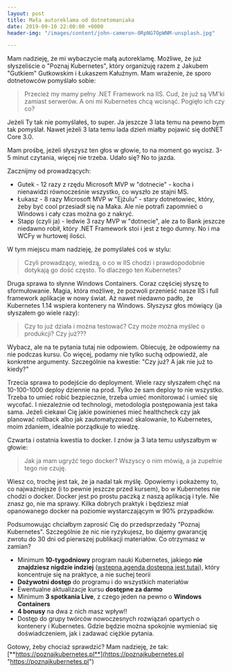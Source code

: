 ```yaml
---
layout: post
title: Mała autoreklama od dotnetomaniaka
date: 2019-09-10 22:00:00 +0000
header-img: "/images/content/john-cameron-0RpNG7OpWNM-unsplash.jpg"

---
```

Mam nadzieję, że mi wybaczycie małą autoreklamę. Możliwe, że już słyszeliście o "Poznaj Kubernetes", który organizuję razem z Jakubem "Gutkiem" Gutkowskim i Łukaszem Kałużnym. Mam wrażenie, że sporo dotnetowców pomyślało sobie:

> Przecież my mamy pełny .NET Framework na IIS. Cud, że już są VM'ki zamiast serwerów. A oni mi Kubernetes chcą wcisnąć. Pogięło ich czy co?

Jeżeli Ty tak nie pomyślałeś, to super. Ja jeszcze 3 lata temu na pewno bym tak pomyślał. Nawet jeżeli 3 lata temu lada dzień miałby pojawić się dotNET Core 3.0.

Mam prośbę, jeżeli słyszysz ten głos w głowie, to na moment go wycisz. 3-5 minut czytania, więcej nie trzeba. Udało się? No to jazda.

Zacznijmy od prowadzących:

* Gutek - 12 razy z rzędu Microsoft MVP w "dotnecie" - kocha i nienawidzi równocześnie wszystko, co wyszło ze stajni MS.
* Łukasz - 8 razy Microsoft MVP w "Ejżulu" - stary dotnetowiec, który, żeby być cool przesiadł się na Maka. Ale nie potrafi zapomnieć o Windows i cały czas można go z nakryć.
* Stapp (czyli ja) - ledwie 3 razy MVP w "dotnecie", ale za to Bank jeszcze niedawno robił, który .NET Framework stoi i jest z tego dumny. No i ma WCFy w hurtowej ilości.

W tym miejscu mam nadzieję, że pomyślałeś coś w stylu:

> Czyli prowadzący, wiedzą, o co w IIS chodzi i prawdopodobnie dotykają go dość często. To dlaczego ten Kubernetes?

Druga sprawa to słynne Windows Containers. Coraz częściej słyszę to sformułowanie. Magia, która możliwe, że pozwoli przenieść nasze IIS i full framework aplikacje w nowy świat. Aż nawet niedawno padło, że Kubernetes 1.14 wspiera kontenery na Windows. Słyszysz głos mówiący (ja słyszałem go wiele razy):

>  Czy to już działa i można testować? Czy może można myśleć o produkcji? Czy już??? 

Wybacz, ale na te pytania tutaj nie odpowiem. Obiecuję, że odpowiemy na nie podczas kursu. Co więcej, podamy nie tylko suchą odpowiedź, ale konkretne argumenty. Szczególnie na kwestie: "Czy już? A jak nie już to kiedy?"

Trzecia sprawa to podejście do deployment. Wiele razy słyszałem chęć na 10-100-1000 deploy dziennie na prod. Tylko że sam deploy to nie wszystko. Trzeba to umieć robić bezpiecznie, trzeba umieć monitorować i umieć się wycofać. I niezależnie od technologi, metodologia postępowania jest taka sama. Jeżeli ciekawi Cię jakie powinieneś mieć healthcheck czy jak planować rollback albo jak zautomatyzować skalowanie, to Kubernetes, moim zdaniem, idealnie porządkuje to wiedzę. 

Czwarta i ostatnia kwestia to docker. I znów ja 3 lata temu usłyszałbym w głowie:

> Jak ja mam ugryźć tego docker? Wszyscy o nim mówią, a ja zupełnie tego nie czuję.

Wiesz co, trochę jest tak, że ja nadal tak myślę. Opowiemy i pokażemy to, co najważniejsze (i to pewnie jeszcze przed kursem), bo w Kubernetes nie chodzi o docker. Docker jest po prostu paczką z naszą aplikacją i tyle. Nie znasz go, nie ma sprawy. Kilka dobrych praktyk i będziesz miał opanowanego docker na poziomie wystarczającym w 90% przypadków.

Podsumowując chciałbym zaprosić Cię do przedsprzedaży "Poznaj Kubernetes". Szczególnie że nic nie ryzykujesz, bo dajemy gwarancję zwrotu do 30 dni od pierwszej publikacji materiałów. Co otrzymasz w zamian? 

* Minimum **10-tygodniowy** program nauki Kubernetes, jakiego **nie znajdziesz nigdzie indziej** ([wstępna agenda dostępna jest tutaj](https://poznajkubernetes.pl/#agenda)), który koncentruje się na praktyce, a nie suchej teorii
* **Dożywotni dostęp** do programu i do wszystkich materiałów
* Ewentualne aktualizacje kursu **dostępne za darmo**
* Minimum **3 spotkania Live**, z czego jeden na pewno o **Windows Containers**
* **4 bonusy** na dwa z nich masz wpływ!!
* Dostęp do grupy twórców nowoczesnych rozwiązań opartych o kontenery i Kubernetes. Gdzie będzie można spokojnie wymieniać się doświadczeniem, jak i zadawać ciężkie pytania.

Gotowy, żeby chociaż sprawdzić? Mam nadzieję, że tak: [**https://poznajkubernetes.pl**](https://poznajkubernetes.pl "https://poznajkubernetes.pl")